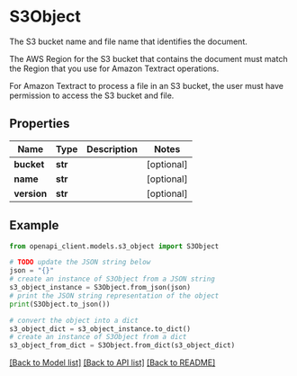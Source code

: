 # S3Object

<p>The S3 bucket name and file name that identifies the document.</p> <p>The AWS Region for the S3 bucket that contains the document must match the Region that you use for Amazon Textract operations.</p> <p>For Amazon Textract to process a file in an S3 bucket, the user must have permission to access the S3 bucket and file. </p>

## Properties

Name | Type | Description | Notes
------------ | ------------- | ------------- | -------------
**bucket** | **str** |  | [optional] 
**name** | **str** |  | [optional] 
**version** | **str** |  | [optional] 

## Example

```python
from openapi_client.models.s3_object import S3Object

# TODO update the JSON string below
json = "{}"
# create an instance of S3Object from a JSON string
s3_object_instance = S3Object.from_json(json)
# print the JSON string representation of the object
print(S3Object.to_json())

# convert the object into a dict
s3_object_dict = s3_object_instance.to_dict()
# create an instance of S3Object from a dict
s3_object_from_dict = S3Object.from_dict(s3_object_dict)
```
[[Back to Model list]](../README.md#documentation-for-models) [[Back to API list]](../README.md#documentation-for-api-endpoints) [[Back to README]](../README.md)


